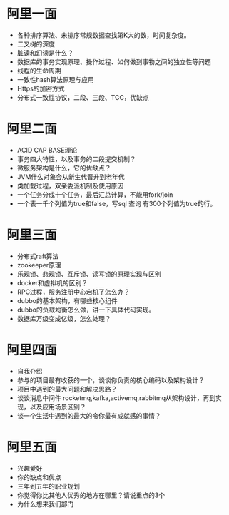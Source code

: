 # 阿里一面

- 各种排序算法、未排序常规数据查找第K大的数，时间复杂度。
- 二叉树的深度
- 脏读和幻读是什么？
- 数据库的事务实现原理、操作过程、如何做到事物之间的独立性等问题
- 线程的生命周期
- 一致性hash算法原理与应用
- Https的加密方式
- 分布式一致性协议，二段、三段、TCC，优缺点

# 阿里二面

- ACID CAP BASE理论
- 事务四大特性，以及事务的二段提交机制？
- 微服务架构是什么，它的优缺点？
- JVM什么对象会从新生代晋升到老年代
- 类加载过程，双亲委派机制及使用原因
- 一个任务分成十个任务，最后汇总计算，不能用fork/join
- 一个表一千个列值为true和false，写sql 查询 有300个列值为true的行。

# 阿里三面

- 分布式raft算法
- zookeeper原理
- 乐观锁、悲观锁、互斥锁、读写锁的原理实现与区别
- docker和虚拟机的区别？
- RPC过程，服务注册中心宕机了怎么办？
- dubbo的基本架构，有哪些核心组件
- dubbo的负载均衡怎么做，讲一下具体代码实现。
- 数据库万级变成亿级，怎么处理？

# 阿里四面

- 自我介绍
- 参与的项目最有收获的一个，谈谈你负责的核心编码以及架构设计？
- 项目中遇到的最大问题和解决思路？
- 谈谈消息中间件 rocketmq,kafka,activemq,rabbitmq从架构设计，再到实现，以及应用场景区别？
- 谈一个生活中遇到的最大的令你最有成就感的事情？

# 阿里五面

- 兴趣爱好
- 你的缺点和优点
- 三年到五年的职业规划
- 你觉得你比其他人优秀的地方在哪里？请说重点的3个
- 为什么想来我们部门